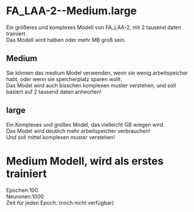# FA_LAA-2--Medium.large
Ein größeres und komplexes Modell von FA_LAA-2, mit 2 tausend daten trainiert. 
<br>
Das Modell wird halben oder mehr MB groß sein.

<h2>Medium</h2>
Sie können das medium Model verwenden, wenn sie wenig arbeitspeicher habt, oder wenn sie speicherplatz sparen wollt.
<br>
Das Model wird auch bisschen komplexen muster verstehen, und soll basiert auf 2 tausend daten antworten!

<h2>large</h2>
Ein Komplexes und großes Model, das vielleicht GB wiegen wird.
<br>
Das Model wird deutlich mehr arbeitspeicher verbrauchen! 
<br>
Und soll mittel komplexen muster verstehen!

<h1>Medium Modell, wird als erstes trainiert</h1>
Epochen:100
<br>
Neuronen:1000
<br>
Zeit für jeden Epoch: (noch nicht verfügbar)
